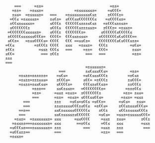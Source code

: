 




           ∞∞∞      ∞±±∞                              ∞±±∞
          ∞±±∞    ∞±≤≤±∞              ∞±≤≤≤≤≤≤±∞     ∞≤€€€∞
          ±≤≤∞  ∞±≤≤≤≤±∞   ∞∞∞    ∞±≤≤≤≤≤≤≤≤≤€≤±     ±€€€€±∞
         ∞€€≤ ∞±≤≤≤≤±∞     ±≤€±∞  ≤€€€≤≤€€€€€€€≤    ∞≤€€€€≤±∞
         ±€€≤±≤≤≤≤±∞       ≤€€€±  €€€€€€≤±±±≤€≤±   ∞±€€€≤±±≤±∞
         ≤€€€€€€€±         ≤€€€≤  €€€€€€≤±±±≤≤±∞   ±€€€±∞ ∞±≤≤±∞
        ∞€€€€€€€≤≤≤≤≤±∞    ≤€€€±  €€€€€€€±∞       ≤€€€€€€≤€€€€€≤
        ±€€€€€≤≤≤≤≤≤€€€±∞  €€€€∞  €€€≤≤±≤≤≤∞     ±€€€€€€€≤€≤€€€€∞∞
        ≤€€±∞   ∞±≤≤€€€€≤∞ €€€€   €€€ ∞∞≤≤€±∞    €€€€€€€€≤€≤€€€≤±±∞
       ∞€€≤         ∞±€€€± €€€€   ≤≤≤   ∞±≤≤±∞   €€€±          ∞≤€≤∞
       ±€€±           ∞≤≤± €€€≤   ∞∞∞     ∞±±∞   €€€∞           ±≤≤∞
       ≤€€∞            ∞∞∞ ±€€±            ∞∞∞   ∞∞∞            ∞±±∞
       ±±±
       ∞∞∞
                                           ∞±≤≤≤≤≤±∞
                               ∞∞∞         ±≤€≤≤≤€€≤∞          ∞±±∞
             ∞±≤±±∞±±±±±±∞    ∞≤€≤∞       ∞≤€€≤≤≤€€€±         ∞±€≤±
             ∞±≤±±∞±±±≤≤≤∞    ±€€€≤∞      ≤€€∞ ∞±€€€±         ±≤€€€∞
             ∞±≤±±∞±≤≤€≤≤∞    ≤€€€€±∞     €€€≤±≤€€≤±∞         ±±€€€±
                   ∞±±±∞∞     ≤≤€±≤≤±∞   ∞€€€€€€€€±∞         ∞±±±€€≤
                   ∞±±∞      ∞≤≤± ∞±≤±∞  ±€€€€€€€±          ∞±±∞ ±≤≤∞
                   ∞∞∞       ∞±±∞  ∞±≤±∞ ≤€€€≤≤€€≤∞        ∞±≤±∞ ∞≤≤±
               ∞∞∞           ±±±    ∞≤€≤∞≤€€≤ ∞≤€€±∞      ∞≤€≤∞   ±≤≤∞
               ∞∞∞           ±±≤±≤≤≤≤€€€±≤€€≤  ∞±€€≤∞     ±€€≤±≤≤≤€€€≤∞
             ∞∞±∞∞           ≤≤€±≤≤≤≤≤€€€€€€≤    ±€€±     ≤€€±±≤≤≤≤€€€±
             ∞∞∞             ≤≤€±≤≤≤≤±≤€€€€€€    ∞≤€≤∞   ∞≤≤±∞±≤≤≤≤≤€€€∞
           ∞±≤±∞  ∞±≤≤≤≤≤≤±∞ ≤≤≤      ∞≤≤€€€€     ∞≤≤±   ±≤≤∞       ±€€±
          ∞±≤≤±±∞∞∞±≤≤≤≤≤≤±∞ ≤≤≤       ∞∞±€€≤     ∞€€≤   ≤≤≤        ∞≤≤±
         ∞≤€€€≤±∞∞∞±≤≤≤≤≤≤±∞ ±±±          ∞∞∞     ∞≤≤±   ±±±         ∞∞∞
         ∞≤€€≤±±∞∞           ∞∞∞                  ∞±±∞   ∞∞∞
         ∞±≤≤±∞
